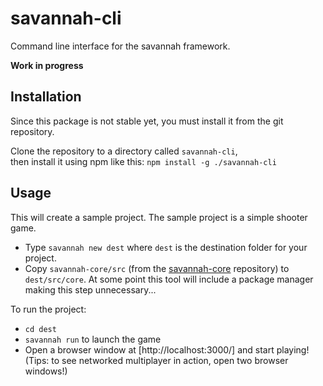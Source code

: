 # savannah-cli

Command line interface for the savannah framework.


**Work in progress**

## Installation

Since this package is not stable yet, you must install it from the git repository.

Clone the repository to a directory called `savannah-cli`,  
then install it using npm like this: `npm install -g ./savannah-cli`

## Usage 

This will create a sample project. The sample project is a simple shooter game.

- Type `savannah new dest` where `dest` is the destination folder for your project.
- Copy `savannah-core/src` (from the [savannah-core](https://github.com/hmil/savannah-core) repository) to `dest/src/core`. At some point this tool will include a package manager making this step unnecessary...

To run the project:

- `cd dest`
- `savannah run` to launch the game
- Open a browser window at [http://localhost:3000/] and start playing! (Tips: to see networked multiplayer in action, open two browser windows!)
